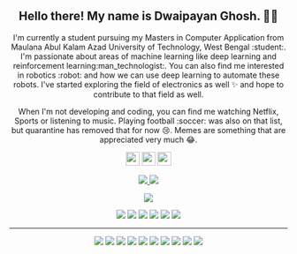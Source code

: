 <!-- <p align="center">
 <img  width="800" height="400" src="./social//welcome.gif">
</p> -->
<h2 align="center">Hello there! My name is Dwaipayan Ghosh. 👋🤓</h2>
<p align="center">I'm currently a student pursuing my Masters in Computer Application from Maulana Abul Kalam Azad University of Technology, West Bengal :student:. I'm passionate about areas of machine learning like deep learning and reinforcement learning:man_technologist:. You can also find me interested in robotics :robot: and how we can use deep learning to automate these robots. I've started exploring the field of electronics as well ✨ and hope to contribute to that field as well. 
</p>

<p align="center">When I'm not developing and coding, you can find me watching Netflix, Sports or listening to music. Playing football :soccer: was also on that list, but quarantine has removed that for now 😢. Memes are something that are appreciated very much 😂. </p>

<p align="center"><a href="#"><img src="https://img.shields.io/badge/twitter-%231DA1F2.svg?&style=for-the-badge&logo=twitter&logoColor=white" height=25></a> <a href="https://www.linkedin.com/in/dwaipayan-ghosh-88b65b204/"><img src="https://img.shields.io/badge/linkedin-%230077B5.svg?&style=for-the-badge&logo=linkedin&logoColor=white" height=25></a> <a href="#"><img src="https://img.shields.io/badge/instagram-%23E4405F.svg?&style=for-the-badge&logo=instagram&logoColor=white" height=25></a> 
</p>

<p align=center>
  <a href="https://github.com/DwaipayanGhosh2001">
    <img src="https://badges.pufler.dev/visits/DwaipayanGhosh2001/DwaipayanGhosh2001?style=flat-square&color=black&logo=github">
  </a>
  <a href="https://github.com/DwaipayanGhosh2001?tab=repositories">
    <img src="https://badges.pufler.dev/repos/DwaipayanGhosh2001?style=flat-square&color=black&logo=github">
  </a>
</p>
<p align="center">
<a href="https://github.com/DwaipayanGhosh2001"><img src="https://img.shields.io/github/followers/DwaipayanGhosh2001?style=social"></a>
</p>
<p align="center">
<img src="https://img.shields.io/badge/Artificial Inteligence-brown"> <img src="https://img.shields.io/badge/Machine Learning-green"> <img src="https://img.shields.io/badge/Data Structures-red"> <img src="https://img.shields.io/badge/Algorithm-magenta"> <img src="https://img.shields.io/badge/Web Application-yellow"> <img src="https://img.shields.io/badge/App Developement-blue"> 
</p>
<hr>
<p align="center">
<img src="https://img.shields.io/badge/TensorFlow%20-%23FF6F00.svg?&style=for-the-badge&logo=TensorFlow&logoColor=white" /> <img src="https://img.shields.io/badge/Keras%20-%23D00000.svg?&style=for-the-badge&logo=Keras&logoColor=white"/> <img src="https://img.shields.io/badge/javascript%20-%23323330.svg?&style=for-the-badge&logo=javascript&logoColor=%23F7DF1E"/> <img src="https://img.shields.io/badge/html5%20-%23E34F26.svg?&style=for-the-badge&logo=html5&logoColor=white"/> <img src="https://img.shields.io/badge/css3%20-%231572B6.svg?&style=for-the-badge&logo=css3&logoColor=white"/> <img src="https://img.shields.io/badge/React%20-%2314354C.svg?&style=for-the-badge&logo=react&logoColor=white"/> <img src="https://img.shields.io/badge/React Native%20-%2314354C.svg?&style=for-the-badge&logo=react native&logoColor=white"/> <img src="https://img.shields.io/badge/c++%20-%2300599C.svg?&style=for-the-badge&logo=c%2B%2B&ogoColor=white"/> <img src="https://img.shields.io/badge/git%20-%23F05033.svg?&style=for-the-badge&logo=git&logoColor=white"/> <img src="https://img.shields.io/badge/github%20-%23121011.svg?&style=for-the-badge&logo=github&logoColor=white"/>
</p>

<!-- <p align=center>  
  <img align=center src="https://github-readme-stats.vercel.app/api?username=DwaipayanGhosh2001&show_icons=true&theme=radical">
</p> -->







